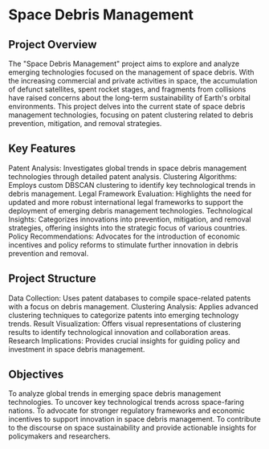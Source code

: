 # Space Debris Management

## Project Overview
The "Space Debris Management" project aims to explore and analyze emerging technologies focused on the management of space debris. With the increasing commercial and private activities in space, the accumulation of defunct satellites, spent rocket stages, and fragments from collisions have raised concerns about the long-term sustainability of Earth's orbital environments. This project delves into the current state of space debris management technologies, focusing on patent clustering related to debris prevention, mitigation, and removal strategies.

## Key Features
Patent Analysis: Investigates global trends in space debris management technologies through detailed patent analysis.
Clustering Algorithms: Employs custom DBSCAN clustering to identify key technological trends in debris management.
Legal Framework Evaluation: Highlights the need for updated and more robust international legal frameworks to support the deployment of emerging debris management technologies.
Technological Insights: Categorizes innovations into prevention, mitigation, and removal strategies, offering insights into the strategic focus of various countries.
Policy Recommendations: Advocates for the introduction of economic incentives and policy reforms to stimulate further innovation in debris prevention and removal.

## Project Structure
Data Collection: Uses patent databases to compile space-related patents with a focus on debris management.
Clustering Analysis: Applies advanced clustering techniques to categorize patents into emerging technology trends.
Result Visualization: Offers visual representations of clustering results to identify technological innovation and collaboration areas.
Research Implications: Provides crucial insights for guiding policy and investment in space debris management.

## Objectives
To analyze global trends in emerging space debris management technologies.
To uncover key technological trends across space-faring nations.
To advocate for stronger regulatory frameworks and economic incentives to support innovation in space debris management.
To contribute to the discourse on space sustainability and provide actionable insights for policymakers and researchers.
